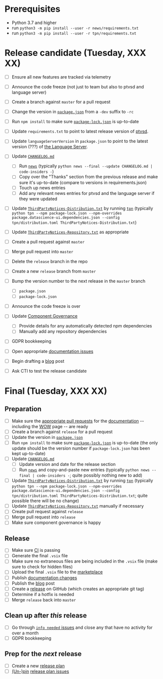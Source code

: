 # Prerequisites

* Python 3.7 and higher
* run `python3 -m pip install --user -r news/requirements.txt`
* run `python3 -m pip install --user -r tpn/requirements.txt`


# Release candidate (Tuesday, XXX XX)

- [ ] Ensure all new features are tracked via telemetry
- [ ] Announce the code freeze (not just to team but also to ptvsd and language server)
- [ ] Create a branch against `master` for a pull request
- [ ] Change the version in [`package.json`](https://github.com/Microsoft/vscode-python/blob/master/package.json) from a `-dev` suffix to `-rc`
- [ ] Run `npm install` to make sure [`package-lock.json`](https://github.com/Microsoft/vscode-python/blob/master/package.json) is up-to-date
- [ ] Update `requirements.txt` to point to latest release version of [ptvsd](https://github.com/microsoft/ptvsd).
- [ ] Update `languageServerVersion` in `package.json` to point to the latest version (???) of [the Language Server](https://github.com/Microsoft/python-language-server).
- [ ] Update [`CHANGELOG.md`](https://github.com/Microsoft/vscode-python/blob/master/CHANGELOG.md)
   - [ ] Run [`news`](https://github.com/Microsoft/vscode-python/tree/master/news) (typically `python news --final --update CHANGELOG.md | code-insiders -`)
   - [ ] Copy over the "Thanks" section from the previous release and make sure it's up-to-date (compare to versions in requirements.json)
   - [ ] Touch up news entries
   - [ ] Add any relevant news entries for ptvsd and the language server if they were updated
- [ ] Update [`ThirdPartyNotices-Distribution.txt`](https://github.com/Microsoft/vscode-python/blob/master/ThirdPartyNotices-Distribution.txt) by running [`tpn`](https://github.com/Microsoft/vscode-python/tree/master/tpn) (typically `python tpn --npm package-lock.json --npm-overrides package.datascience-ui.dependencies.json --config tpn/distribution.toml ThirdPartyNotices-Distribution.txt`)
- [ ] Update [`ThirdPartyNotices-Repository.txt`](https://github.com/Microsoft/vscode-python/blob/master/ThirdPartyNotices-Repository.txt) as appropriate
- [ ] Create a pull request against `master`
- [ ] Merge pull request into `master`
- [ ] Delete the `release` branch in the repo
- [ ] Create a new `release` branch from `master`
- [ ] Bump the version number to the next release in the `master` branch
  - [ ] `package.json`
  - [ ] `package-lock.json`
- [ ] Announce the code freeze is over
- [ ] Update [Component Governance](https://dev.azure.com/ms/vscode-python/)
  - [ ] Provide details for any automatically detected npm dependencies
  - [ ] Manually add any repository dependencies
- [ ] GDPR bookkeeping
- [ ] Open appropriate [documentation issues](https://github.com/microsoft/vscode-docs/issues?q=is%3Aissue+is%3Aopen+label%3Apython)
- [ ] Begin drafting a [blog](http://aka.ms/pythonblog) post
- [ ] Ask CTI to test the release candidate


# Final (Tuesday, XXX XX)

## Preparation

- [ ] Make sure the [appropriate pull requests](https://github.com/microsoft/vscode-docs/pulls) for the [documentation](https://code.visualstudio.com/docs/python/python-tutorial) -- including the [WOW](https://code.visualstudio.com/docs/languages/python) page -- are ready
- [ ] Create a branch against `release` for a pull request
- [ ] Update the version in [`package.json`](https://github.com/Microsoft/vscode-python/blob/master/package.json)
- [ ] Run `npm install` to make sure [`package-lock.json`](https://github.com/Microsoft/vscode-python/blob/master/package.json) is up-to-date (the only update should be the version number if `package-lock.json` has been kept up-to-date)
- [ ] Update [`CHANGELOG.md`](https://github.com/Microsoft/vscode-python/blob/master/CHANGELOG.md)
   - [ ] Update version and date for the release section
   - [ ] Run [`news`](https://github.com/Microsoft/vscode-python/tree/master/news) and copy-and-paste new entries (typically `python news --final | code-insiders -`; quite possibly nothing new to add)
- [ ] Update [`ThirdPartyNotices-Distribution.txt`](https://github.com/Microsoft/vscode-python/blob/master/ThirdPartyNotices-Distribution.txt) by running [`tpn`](https://github.com/Microsoft/vscode-python/tree/master/tpn) (typically `python tpn --npm package-lock.json --npm-overrides package.datascience-ui.dependencies.json --config tpn/distribution.toml ThirdPartyNotices-Distribution.txt`; quite possible there will be no change)
- [ ] Update [`ThirdPartyNotices-Repository.txt`](https://github.com/Microsoft/vscode-python/blob/master/ThirdPartyNotices-Repository.txt) manually if necessary
- [ ] Create pull request against `release`
- [ ] Merge pull request into `release`
- [ ] Make sure component governance is happy

## Release

- [ ] Make sure [CI](https://github.com/Microsoft/vscode-python/blob/master/CONTRIBUTING.md) is passing
- [ ] Generate the final `.vsix` file
- [ ] Make sure no extraneous files are being included in the `.vsix` file (make sure to check for hidden files)
- [ ] Upload the final `.vsix` file to the [marketplace](https://marketplace.visualstudio.com/items?itemName=ms-python.python)
- [ ] Publish [documentation changes](https://github.com/Microsoft/vscode-docs/pulls?q=is%3Apr+is%3Aopen+label%3Apython)
- [ ] Publish the [blog](http://aka.ms/pythonblog) post
- [ ] Create a [release](https://github.com/Microsoft/vscode-python/releases) on GitHub (which creates an appropriate git tag)
- [ ] Determine if a hotfix is needed
- [ ] Merge `release` back into `master`

## Clean up after _this_ release
- [ ] Go through [`info needed` issues](https://github.com/Microsoft/vscode-python/issues?utf8=%E2%9C%93&q=is%3Aopen+label%3A%22info+needed%22+sort%3Acreated-asc+-label%3A%22data+science%22) and close any that have no activity for over a month
- [ ] GDPR bookkeeping

## Prep for the _next_ release
- [ ] Create a new [release plan](https://github.com/Microsoft/vscode-python/edit/master/.github/release_plan.md)
- [ ] [(Un-)pin](https://help.github.com/en/articles/pinning-an-issue-to-your-repository) [release plan issues](https://github.com/Microsoft/vscode-python/labels/release%20plan)
